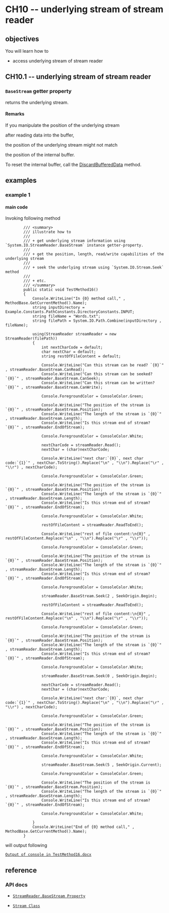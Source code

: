 # CH10 -- underlying stream of stream reader
## objectives
You will learn how to

+ access underlying stream of stream reader

## CH10.1 -- underlying stream of stream reader
### `BaseStream` getter property
returns the underlying stream.

#### Remarks
If you manipulate the position of the underlying stream 

after reading data into the buffer, 

the position of the underlying stream might not match 

the position of the internal buffer. 

To reset the internal buffer, call the [DiscardBufferedData](https://learn.microsoft.com/en-us/dotnet/api/system.io.streamreader.discardbuffereddata?view=net-8.0) method.

## examples
### example 1
#### main code
Invoking following method

```
        /// <summary>
        /// illustrate how to
        /// 
        /// + get underlying stream information using `System.IO.StreamReader.BaseStream` instance getter-property.
        /// 
        /// + get the position, length, read/write capabilities of the underlying stream
        /// 
        /// + seek the underlying stream using `System.IO.Stream.Seek` method
        /// 
        /// + etc.
        /// </summary>
        public static void TestMethod16()
        {
            Console.WriteLine("In {0} method call," , MethodBase.GetCurrentMethod().Name);
            string inputDirectory = Example.Constants.PathConstants.DirectoryConstants.INPUT;
            string fileName = "Words.txt";
            string filePath = System.IO.Path.Combine(inputDirectory , fileName);

            using(StreamReader streamReader = new StreamReader(filePath))
            {
                int nextCharCode = default;
                char nextChar = default;
                string restOfFileContent = default;

                Console.WriteLine("Can this stream can be read? `{0}`" , streamReader.BaseStream.CanRead);
                Console.WriteLine("Can this stream can be seeked? `{0}`" , streamReader.BaseStream.CanSeek);
                Console.WriteLine("Can this stream can be written? `{0}`" , streamReader.BaseStream.CanWrite);

                Console.ForegroundColor = ConsoleColor.Green;

                Console.WriteLine("The position of the stream is `{0}`" , streamReader.BaseStream.Position);
                Console.WriteLine("The length of the stream is `{0}`" , streamReader.BaseStream.Length);
                Console.WriteLine("Is this stream end of stream? `{0}`" , streamReader.EndOfStream);

                Console.ForegroundColor = ConsoleColor.White;

                nextCharCode = streamReader.Read();
                nextChar = (char)nextCharCode;

                Console.WriteLine("next char:`{0}`, next char code:`{1}`" , nextChar.ToString().Replace("\n" , "\\n").Replace("\r" , "\\r") , nextCharCode);

                Console.ForegroundColor = ConsoleColor.Green;

                Console.WriteLine("The position of the stream is `{0}`" , streamReader.BaseStream.Position);
                Console.WriteLine("The length of the stream is `{0}`" , streamReader.BaseStream.Length);
                Console.WriteLine("Is this stream end of stream? `{0}`" , streamReader.EndOfStream);

                Console.ForegroundColor = ConsoleColor.White;

                restOfFileContent = streamReader.ReadToEnd();

                Console.WriteLine("rest of file content:\n{0}" , restOfFileContent.Replace("\n" , "\\n").Replace("\r" , "\\r"));

                Console.ForegroundColor = ConsoleColor.Green;

                Console.WriteLine("The position of the stream is `{0}`" , streamReader.BaseStream.Position);
                Console.WriteLine("The length of the stream is `{0}`" , streamReader.BaseStream.Length);
                Console.WriteLine("Is this stream end of stream? `{0}`" , streamReader.EndOfStream);

                Console.ForegroundColor = ConsoleColor.White;

                streamReader.BaseStream.Seek(2 , SeekOrigin.Begin);

                restOfFileContent = streamReader.ReadToEnd();

                Console.WriteLine("rest of file content:\n{0}" , restOfFileContent.Replace("\n" , "\\n").Replace("\r" , "\\r"));

                Console.ForegroundColor = ConsoleColor.Green;

                Console.WriteLine("The position of the stream is `{0}`" , streamReader.BaseStream.Position);
                Console.WriteLine("The length of the stream is `{0}`" , streamReader.BaseStream.Length);
                Console.WriteLine("Is this stream end of stream? `{0}`" , streamReader.EndOfStream);

                Console.ForegroundColor = ConsoleColor.White;

                streamReader.BaseStream.Seek(0 , SeekOrigin.Begin);

                nextCharCode = streamReader.Read();
                nextChar = (char)nextCharCode;

                Console.WriteLine("next char:`{0}`, next char code:`{1}`" , nextChar.ToString().Replace("\n" , "\\n").Replace("\r" , "\\r") , nextCharCode);

                Console.ForegroundColor = ConsoleColor.Green;

                Console.WriteLine("The position of the stream is `{0}`" , streamReader.BaseStream.Position);
                Console.WriteLine("The length of the stream is `{0}`" , streamReader.BaseStream.Length);
                Console.WriteLine("Is this stream end of stream? `{0}`" , streamReader.EndOfStream);

                Console.ForegroundColor = ConsoleColor.White;

                streamReader.BaseStream.Seek(5 , SeekOrigin.Current);

                Console.ForegroundColor = ConsoleColor.Green;

                Console.WriteLine("The position of the stream is `{0}`" , streamReader.BaseStream.Position);
                Console.WriteLine("The length of the stream is `{0}`" , streamReader.BaseStream.Length);
                Console.WriteLine("Is this stream end of stream? `{0}`" , streamReader.EndOfStream);

                Console.ForegroundColor = ConsoleColor.White;

            }
            Console.WriteLine("End of {0} method call," , MethodBase.GetCurrentMethod().Name);
        }
```

will output following

[`Output of console in TestMethod16.docx`](./Output%20of%20console%20in%20TestMethod16.docx)

## reference
### API docs
+ [`StreamReader.BaseStream Property`](https://learn.microsoft.com/en-us/dotnet/api/system.io.streamreader.basestream?view=net-8.0)

+ [`Stream Class`](https://learn.microsoft.com/en-us/dotnet/api/system.io.stream?view=net-8.0)